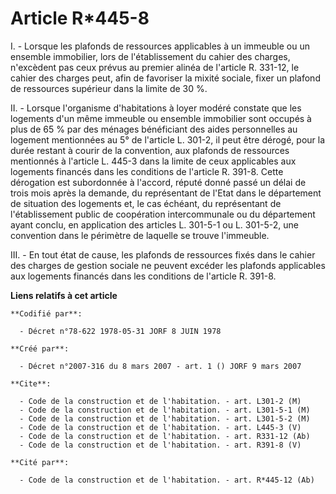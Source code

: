 # Article R*445-8

I. - Lorsque les plafonds de ressources applicables à un immeuble ou un ensemble immobilier, lors de l'établissement du
cahier des charges, n'excèdent pas ceux prévus au premier alinéa de l'article R. 331-12, le cahier des charges peut, afin de
favoriser la mixité sociale, fixer un plafond de ressources supérieur dans la limite de 30 %.

II. - Lorsque l'organisme d'habitations à loyer modéré constate que les logements d'un même immeuble ou ensemble immobilier
sont occupés à plus de 65 % par des ménages bénéficiant des aides personnelles au logement mentionnées au 5° de l'article L.
301-2, il peut être dérogé, pour la durée restant à courir de la convention, aux plafonds de ressources mentionnés à
l'article L. 445-3 dans la limite de ceux applicables aux logements financés dans les conditions de l'article R. 391-8. Cette
dérogation est subordonnée à l'accord, réputé donné passé un délai de trois mois après la demande, du représentant de l'Etat
dans le département de situation des logements et, le cas échéant, du représentant de l'établissement public de coopération
intercommunale ou du département ayant conclu, en application des articles L. 301-5-1 ou L. 301-5-2, une convention dans le
périmètre de laquelle se trouve l'immeuble.

III. - En tout état de cause, les plafonds de ressources fixés dans le cahier des charges de gestion sociale ne peuvent
excéder les plafonds applicables aux logements financés dans les conditions de l'article R. 391-8.

**Liens relatifs à cet article**

	**Codifié par**:

	  - Décret n°78-622 1978-05-31 JORF 8 JUIN 1978

	**Créé par**:

	  - Décret n°2007-316 du 8 mars 2007 - art. 1 () JORF 9 mars 2007

	**Cite**:

	  - Code de la construction et de l'habitation. - art. L301-2 (M)
	  - Code de la construction et de l'habitation. - art. L301-5-1 (M)
	  - Code de la construction et de l'habitation. - art. L301-5-2 (M)
	  - Code de la construction et de l'habitation. - art. L445-3 (V)
	  - Code de la construction et de l'habitation. - art. R331-12 (Ab)
	  - Code de la construction et de l'habitation. - art. R391-8 (V)

	**Cité par**:

	  - Code de la construction et de l'habitation. - art. R*445-12 (Ab)
